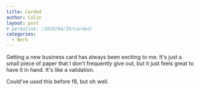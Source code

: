```yaml
---
title: Carded
author: Colin
layout: post
# permalink: /2010/04/29/carded/
categories:
  - Work
---
```


Getting a new business card has always been exciting to me. It's just a small piece of paper that I don't frequently give out, but it just feels great to have it in hand. It's like a validation.

Could've used this before f8, but oh well.

